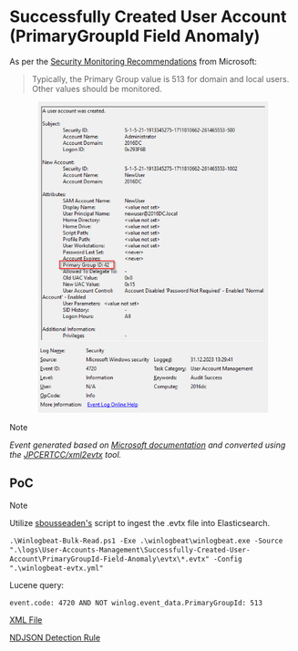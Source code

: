 # Successfully Created User Account (PrimaryGroupId Field Anomaly)

As per the [Security Monitoring Recommendations](https://learn.microsoft.com/en-us/previous-versions/windows/it-pro/windows-10/security/threat-protection/auditing/event-4720#security-monitoring-recommendations) from Microsoft:
> Typically, the Primary Group value is 513 for domain and local users. Other values should be monitored.

<div align="center">
    <img alt="Successfully Created User Account (PrimaryGroupId Field Anomaly)" src="/logs/User-Accounts-Management/Successfully-Created-User-Account/PrimaryGroupId-Field-Anomaly/img/PrimaryGroupId-Field-Anomaly.png" width="80%">
</div>

> [!NOTE]
> *Event generated based on [Microsoft documentation](https://learn.microsoft.com/en-us/previous-versions/windows/it-pro/windows-10/security/threat-protection/auditing/event-4720) and converted using the [JPCERTCC/xml2evtx](https://github.com/JPCERTCC/xml2evtx) tool.*

## PoC
> [!NOTE]
> Utilize [sbousseaden's](https://github.com/sbousseaden/EVTX-ATTACK-SAMPLES) script to ingest the .evtx file into Elasticsearch.

```
.\Winlogbeat-Bulk-Read.ps1 -Exe .\winlogbeat\winlogbeat.exe -Source ".\logs\User-Accounts-Management\Successfully-Created-User-Account\PrimaryGroupId-Field-Anomaly\evtx\*.evtx" -Config ".\winlogbeat-evtx.yml"
```

Lucene query:

```
event.code: 4720 AND NOT winlog.event_data.PrimaryGroupId: 513
```

[XML File](/logs/User-Accounts-Management/Successfully-Created-User-Account/PrimaryGroupId-Field-Anomaly/xml/PrimaryGroupId-Field-Anomaly.xml)

[NDJSON Detection Rule](/logs/User-Accounts-Management/Successfully-Created-User-Account/PrimaryGroupId-Field-Anomaly/ndjson/POC-PrimaryGroupId-Field-Anomaly.ndjson)